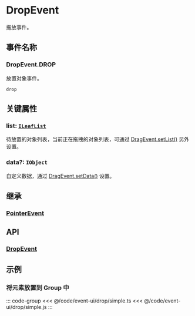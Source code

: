 # DropEvent

拖放事件。

## 事件名称

### DropEvent.DROP

放置对象事件。

`drop`

## 关键属性

### list: [`ILeafList`](/api/interfaces/ILeafList.md)

待放置的对象列表，当前正在拖拽的对象列表，可通过 [DragEvent.setList()](./Drag.md#静态方法) 另外设置。

### data?: `IObject`

自定义数据，通过 [DragEvent.setData()](./Drag.md#静态方法) 设置。

## 继承

### [PointerEvent](./Pointer)

## API

### [DropEvent](/api/classes/DropEvent.md)

## 示例

### 将元素放置到 Group 中

::: code-group
<<< @/code/event-ui/drop/simple.ts
<<< @/code/event-ui/drop/simple.js
:::
